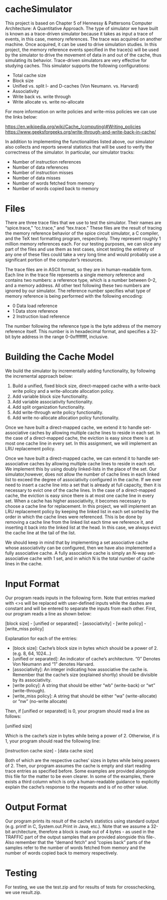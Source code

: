 # cacheSimulator
This project is based on Chapter 5 of Hennessy & Pattersons Computer Architecture: A Quantitative Approach.
The type of simulator we have built is known as a trace-driven simulator because it takes as input a trace of events, in this case, memory references. The trace was acquired on another machine. Once acquired, it can be used to drive simulation studies. In this project, the memory reference events specified in the trace(s) will be used by the simulator to drive the movement of data in and out of the cache, thus simulating its behavior. Trace-driven simulators are very effective for studying caches. This simulator supports the following configurations:

- Total cache size
- Block size
- Unified vs. split I- and D-caches (Von Neumann. vs. Harvard)
- Associativity
- Write back vs. write through
- Write allocate vs. write no-allocate

For more information on write policies and write-miss policies we can use the links below:

https://en.wikipedia.org/wiki/Cache_(computing)#Writing_policies
https://www.geeksforgeeks.org/write-through-and-write-back-in-cache/

In addition to implementing the functionalities listed above, our simulator also collects and reports several statistics that will be used to verify the correctness of the simulator. In particular, our simulator tracks:

- Number of instruction references
- Number of data references
- Number of instruction misses
- Number of data misses
- Number of words fetched from memory
- Number of words copied back to memory

# Files

There are three trace files that we use to test the simulator. Their names are “spice.trace,” “cc.trace,” and “tex.trace.” These files are the result of tracing the memory reference behavior of the spice circuit simulator, a C compiler, and the TeX text formatting program, respectively. They represent roughly 1 million memory references each. For our testing purposes, we can slice any part of the files and use them as test cases, sincet testing the entirety of any one of these files could take a very long time and would probably use a significant portion of the computer’s resources.

The trace files are in ASCII format, so they are in human-readable form. Each line in the trace file represents a single memory reference and contains two numbers: a reference type, which is a number between 0–2, and a memory address. All other text following these two numbers are ignored by our simulator. The reference number specifies what type of memory reference is being performed with the following encoding:

- 0 Data load reference
- 1 Data store reference
- 2 Instruction load reference

The number following the reference type is the byte address of the memory reference itself. This number is in hexadecimal format, and specifies a 32-bit byte address in the range 0-0xffffffff, inclusive.

# Building the Cache Model

We build the simulator by incrementally adding functionality, by following the incremental approach below:
1. Build a unified, fixed block size, direct-mapped cache with a write-back write policy and a write-allocate allocation policy.
2. Add variable block size functionality.
3. Add variable associativity functionality.
4. Add split organization functionality.
5. Add write-through write policy functionality.
6. Add write no-allocate allocation policy functionality.

Once we have built a direct-mapped cache, we extend it to handle set-associative caches by allowing multiple cache lines to reside in each set. In the case of a direct-mapped cache, the eviction is easy since there is at most one cache line in every set. In this assignment, we will implement an LRU replacement policy. 

Once we have built a direct-mapped cache, we can extend it to handle set-associative caches by allowing multiple cache lines to reside in each set. We implement this by using doubly linked-lists in the place of the set. Our simulator,however, does not allow the number of cache lines in each linked list to exceed the degree of associativity configured in the cache.
If we ever need to insert a cache line into a set that is already at full capacity, then it is necessary to evict one of the cache lines. In the case of a direct-mapped cache, the eviction is easy since there is at most one cache line in every set. When a cache has higher associativity, it becomes necessary to choose a cache line for replacement. In this project, we will implement an LRU replacement policy by keeping the linked list in each set sorted by the order in which the cache lines were referenced. This is be done by removing a cache line from the linked list each time we reference it, and inserting it back into the linked list at the head. In this case, we always evict the cache line at the tail of the list.

We should keep in mind that by implementing a set associative cache whose associativity can be configured, then we have also implemented a fully associative cache. A fully associative cache is simply an N-way set-associative cache with 1 set, and in which N is the total number of cache lines in the cache.

# Input Format

Our program reads inputs in the following form. Note that entries marked with <>s will be replaced with user-defined inputs while the dashes are constant and will be entered to separate the inputs from each other.
First, our program reads a line as shown below:

[block size] - [unified or separated] - [associativity] - [write policy] - [write_miss policy]

Explanation for each of the entries:

- [block size]: Cache’s block size in bytes which should be a power of 2. (e.g. 8, 64, 1024...)
- [unified or separated]: An indicator of cache’s architecture. “0” Denotes Von Neumann and “1” denotes Harvard.
- [associativity]: An integer indicating how associative the cache is. Remember that the cache’s size (explained shortly) should be divisible by its associativity.
- [write policy]: A string that should be either “wb” (write-back) or “wt” (write-through).
- [write_miss policy]: A string that should be either “wa” (write-allocate) or “nw” (no-write allocate)

Then, if [unified or separated] is 0, your program should read a line as follows:

[unified size]

Which is the cache’s size in bytes while being a power of 2. Otherwise, if <unified or separated> is 1, your program should read the following line:

[instruction cache size] - [data cache size]

Both of which are the respective caches’ sizes in bytes while being powers of 2. Then, our program assumes the cache is empty and start reading trace entries as specified before. Some examples are provided alongside this file for the matter to be even clearer. In some of the examples, there exists a third column which is only a human-readable guidance to explicitly explain the cache’s response to the requests and is of no other value.

# Output Format

Our program prints its result of the cache’s statistics using standard output (e.g. printf in C, System.out.Print in Java, etc.). Note that we assume a 32-bit architecture, therefore a block is made out of 4 bytes - as used in the TRAFFIC part of the output samples that are provided alongside this file-. Also remember that the “demand fetch” and “copies back” parts of the samples refer to the number of words fetched from memory and the number of words copied back to memory respectively.

# Testing
For testing, we use the test.zip and for results of tests for crosschecking, we use result.zip.
